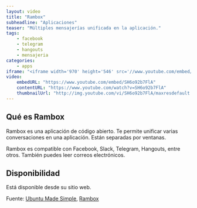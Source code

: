 ```yaml
---
layout: video
title: "Rambox"
subheadline: "Aplicaciones"
teaser: "Múltiples mensajerías unificada en la aplicación."
tags:
    - facebook
    - telegram
    - hangouts
    - mensajeria
categories:
    - apps
iframe: "<iframe width='970' height='546' src='//www.youtube.com/embed/SH6o92b7FlA' frameborder='0' allowfullscreen></iframe>"
video:
    embedURL: "https://www.youtube.com/embed/SH6o92b7FlA"
    contentURL: "https://www.youtube.com/watch?v=SH6o92b7FlA"
    thumbnailUrl: "http://img.youtube.com/vi/SH6o92b7FlA/maxresdefault.jpg"
---
```

<!--more-->

## Qué es Rambox

Rambox es una aplicación de código abierto. Te permite unificar varias conversaciones en una aplicación. Están separadas por ventanas.

Rambox es compatible con Facebook, Slack, Telegram, Hangouts, entre otros. También puedes leer correos electrónicos.

## Disponibilidad

Está disponible desde su sitio web.

Fuente: [Ubuntu Made Simple](https://www.youtube.com/channel/UCBsltZiJ0ACdbizilpCqscA), [Rambox](http://rambox.pro/)
